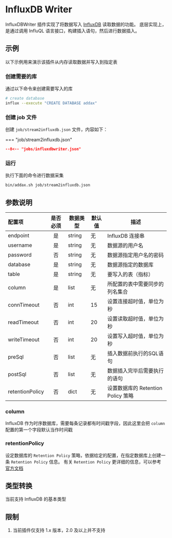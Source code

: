 # InfluxDB Writer

InfluxDBWriter 插件实现了将数据写入 [InfluxDB](https://www.influxdata.com) 读取数据的功能。
底层实现上，是通过调用 InfluQL 语言接口，构建插入语句，然后进行数据插入。

## 示例

以下示例用来演示该插件从内存读取数据并写入到指定表

### 创建需要的库

通过以下命令来创建需要写入的库

```bash
# create database
influx --execute "CREATE DATABASE addax"
```

### 创建 job 文件

创建 `job/stream2influxdb.json` 文件，内容如下：

=== "job/stream2influxdb.json"

  ```json
  --8<-- "jobs/influxdbwriter.json"
  ```

### 运行

执行下面的命令进行数据采集

```bash
bin/addax.sh job/stream2influxdb.json
```

## 参数说明

| 配置项          | 是否必须 | 数据类型 | 默认值 | 描述                               |
| :-------------- | :------: | -------- | ------ | ---------------------------------- |
| endpoint        |    是    | string   | 无     | InfluxDB 连接串                    |
| username        |    是    | string   | 无     | 数据源的用户名                     |
| password        |    否    | string   | 无     | 数据源指定用户名的密码             |
| database        |    是    | string   | 无     | 数据源指定的数据库                 |
| table           |    是    | string   | 无     | 要写入的表（指标）                 |
| column          |    是    | list     | 无     | 所配置的表中需要同步的列名集合     |
| connTimeout     |    否    | int      | 15     | 设置连接超时值，单位为秒           |
| readTimeout     |    否    | int      | 20     | 设置读取超时值，单位为秒           |
| writeTimeout    |    否    | int      | 20     | 设置写入超时值，单位为秒           |
| preSql          |    否    | list     | 无     | 插入数据前执行的SQL语句            |
| postSql         |    否    | list     | 无     | 数据插入完毕后需要执行的语句       |
| retentionPolicy |    否    | dict     | 无     | 设置数据库的 Retention Policy 策略 |

### column

InfluxDB 作为时序数据库，需要每条记录都有时间戳字段，因此这里会把 `column` 配置的第一个字段默认当作时间戳

### retentionPolicy

设定数据库的 `Retention Policy` 策略，依据给定的配置，在指定数据库上创建一条 `Retention Policy` 信息。
有关 `Retention Policy` 更详细的信息，可以参考 [官方文档](https://docs.influxdata.com/influxdb/v1.8/query_language/manage-database/#create-retention-policies-with-create-retention-policy)

## 类型转换

当前支持 InfluxDB 的基本类型

## 限制

1. 当前插件仅支持 1.x 版本，2.0 及以上并不支持